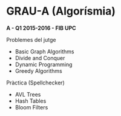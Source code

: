 # GRAU-A (Algorísmia)

**A - Q1 2015-2016 - FIB UPC**

Problemes del jutge 

* Basic Graph Algorithms
* Divide and Conquer
* Dynamic Programming
* Greedy Algorithms


Pràctica (Spellchecker)

* AVL Trees
* Hash Tables
* Bloom Filters

